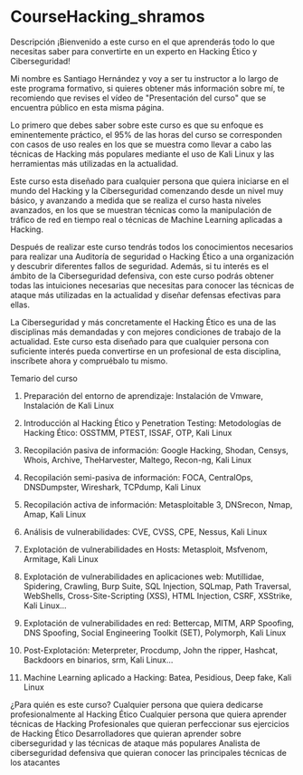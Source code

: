 # CourseHacking_shramos

Descripción
¡Bienvenido a este curso en el que aprenderás todo lo que necesitas saber para convertirte en un experto en Hacking Ético y Ciberseguridad!

Mi nombre es Santiago Hernández y voy a ser tu instructor a lo largo de este programa formativo, si quieres obtener más información sobre mí, te recomiendo que revises el vídeo de "Presentación del curso" que se encuentra público en esta misma página.

Lo primero que debes saber sobre este curso es que su enfoque es eminentemente práctico, el 95% de las horas del curso se corresponden con casos de uso reales en los que se muestra como llevar a cabo las técnicas de Hacking más populares mediante el uso de Kali Linux y las herramientas más utilizadas en la actualidad.

Este curso esta diseñado para cualquier persona que quiera iniciarse en el mundo del Hacking y la Ciberseguridad comenzando desde un nivel muy básico, y avanzando a medida que se realiza el curso hasta niveles avanzados, en los que se muestran técnicas como la manipulación de tráfico de red en tiempo real o técnicas de Machine Learning aplicadas a Hacking.

Después de realizar este curso tendrás todos los conocimientos necesarios para realizar una Auditoría de seguridad o Hacking Ético a una organización y descubrir diferentes fallos de seguridad. Además, si tu interés es el ámbito de la Ciberseguridad defensiva, con este curso podrás obtener todas las intuiciones necesarias que necesitas para conocer las técnicas de ataque más utilizadas en la actualidad y diseñar defensas efectivas para ellas.

La Ciberseguridad y más concretamente el Hacking Ético es una de las disciplinas más demandadas y con mejores condiciones de trabajo de la actualidad. Este curso esta diseñado para que cualquier persona con suficiente interés pueda convertirse en un profesional de esta disciplina, inscríbete ahora y compruébalo tu mismo.



Temario del curso

1. Preparación del entorno de aprendizaje: Instalación de Vmware, Instalación de Kali Linux

2. Introducción al Hacking Ético y Penetration Testing: Metodologías de Hacking Ético: OSSTMM, PTEST, ISSAF, OTP, Kali Linux

3. Recopilación pasiva de información: Google Hacking, Shodan, Censys, Whois, Archive, TheHarvester, Maltego, Recon-ng, Kali Linux

4. Recopilación semi-pasiva de información: FOCA, CentralOps, DNSDumpster, Wireshark, TCPdump, Kali Linux

5. Recopilación activa de información: Metasploitable 3, DNSrecon, Nmap, Amap, Kali Linux

6. Análisis de vulnerabilidades: CVE, CVSS, CPE, Nessus, Kali Linux

7. Explotación de vulnerabilidades en Hosts: Metasploit, Msfvenom, Armitage, Kali Linux

8. Explotación de vulnerabilidades en aplicaciones web: Mutillidae, Spidering, Crawling, Burp Suite, SQL Injection, SQLmap, Path Traversal, WebShells, Cross-Site-Scripting (XSS), HTML Injection, CSRF, XSStrike, Kali Linux...

9. Explotación de vulnerabilidades en red: Bettercap, MITM, ARP Spoofing, DNS Spoofing, Social Engineering Toolkit (SET), Polymorph, Kali Linux

10. Post-Explotación: Meterpreter, Procdump, John the ripper, Hashcat, Backdoors en binarios, srm, Kali Linux...

11. Machine Learning aplicado a Hacking: Batea, Pesidious, Deep fake, Kali Linux

¿Para quién es este curso?
Cualquier persona que quiera dedicarse profesionalmente al Hacking Ético
Cualquier persona que quiera aprender técnicas de Hacking
Profesionales que quieran perfeccionar sus ejercicios de Hacking Ético
Desarrolladores que quieran aprender sobre ciberseguridad y las técnicas de ataque más populares
Analista de ciberseguridad defensiva que quieran conocer las principales técnicas de los atacantes